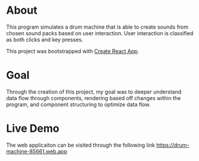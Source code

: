 # About 

This program simulates a drum machine that is able to create sounds from chosen sound packs based on 
user interaction. User interaction is classified as both clicks and key presses.

This project was bootstrapped with [Create React App](https://github.com/facebook/create-react-app).

# Goal

Through the creation of this project, my goal was to deeper understand data flow through components, rendering
based off changes within the program, and component structuring to optimize data flow. 

# Live Demo

The web applicaiton can be visited through the following link https://drum-machine-85661.web.app
